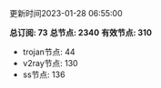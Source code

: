 更新时间2023-01-28 06:55:00

**总订阅: 73**
**总节点: 2340**
**有效节点: 310**
- trojan节点: 44
- v2ray节点: 130
- ss节点: 136
